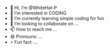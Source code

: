 - 👋 Hi, I’m @WhiteHat-P
- 👀 I’m interested in CODING
- 🌱 I’m currently learning simple coding for fun
- 💞️ I’m looking to collaborate on ...
- 📫 How to reach me ...
- 😄 Pronouns: ...
- ⚡ Fun fact: ...

<!---
WhiteHat-P/WhiteHat-P is a ✨ special ✨ repository because its `README.md` (this file) appears on your GitHub profile.
You can click the Preview link to take a look at your changes.
--->
